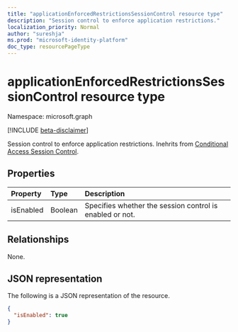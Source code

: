 ```yaml
---
title: "applicationEnforcedRestrictionsSessionControl resource type"
description: "Session control to enforce application restrictions."
localization_priority: Normal
author: "sureshja"
ms.prod: "microsoft-identity-platform"
doc_type: resourcePageType
---
```


# applicationEnforcedRestrictionsSessionControl resource type

Namespace: microsoft.graph

[!INCLUDE [beta-disclaimer](../../includes/beta-disclaimer.md)]

Session control to enforce application restrictions. Inehrits from [Conditional Access Session Control](conditionalaccesssessioncontrol.md).

## Properties

| Property     | Type        | Description |
|:-------------|:------------|:------------|
|isEnabled     |Boolean      | Specifies whether the session control is enabled or not. |

## Relationships

None.

## JSON representation

The following is a JSON representation of the resource.

<!-- {
  "blockType": "resource",
  "optionalProperties": [

  ],
  "@odata.type": "microsoft.graph.applicationEnforcedRestrictionsSessionControl",
  "baseType": "microsoft.graph.conditionalAccessSessionControl"
}-->

```json
{
  "isEnabled": true
}
```

<!-- uuid: 16cd6b66-4b1a-43a1-adaf-3a886856ed98
2019-02-04 14:57:30 UTC -->
<!-- {
  "type": "#page.annotation",
  "description": "applicationEnforcedRestrictionsSessionControl resource",
  "keywords": "",
  "section": "documentation",
  "tocPath": ""
}-->

